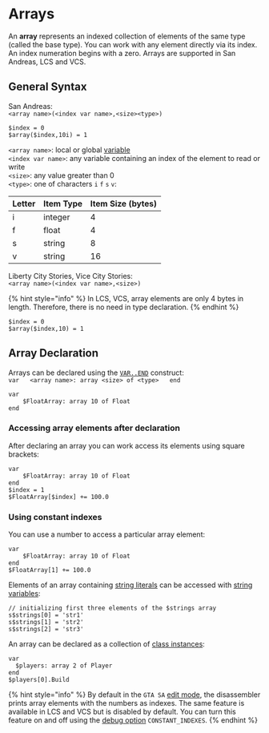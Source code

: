 # Arrays

An **array** represents an indexed collection of elements of the same type \(called the base type\). You can work with any element directly via its index. An index numeration begins with a zero. Arrays are supported in San Andreas, LCS and VCS.

## General Syntax

San Andreas:  
`<array name>(<index var name>,<size><type>)`

```text
$index = 0
$array($index,10i) = 1
```

`<array name>`: local or global [variable](variables.md)  
`<index var name>`: any variable containing an index of the element to read or write  
`<size>`: any value greater than 0  
`<type>`: one of characters `i` `f` `s` `v`:

| Letter | Item Type | Item Size \(bytes\) |
| :--- | :--- | :--- |
| i | integer | 4 |
| f | float | 4 |
| s | string | 8 |
| v | string | 16 |

Liberty City Stories, Vice City Stories:  
`<array name>(<index var name>,<size>)`

{% hint style="info" %}
In LCS, VCS, array elements are only 4 bytes in length. Therefore, there is no need in type declaration.
{% endhint %}

```text
$index = 0
$array($index,10) = 1
```

## Array Declaration

Arrays can be declared using the [`VAR..END`](variables.md#var-end-construct) construct:  
`var  
   <array name>: array <size> of <type>  
end`

```text
var
    $FloatArray: array 10 of Float
end
```

### Accessing array elements after declaration

After declaring an array you can work access its elements using square brackets:

```text
var
    $FloatArray: array 10 of Float
end
$index = 1
$FloatArray[$index] += 100.0
```

### Using constant indexes

You can use a number to access a particular array element:

```text
var
    $FloatArray: array 10 of Float
end
$FloatArray[1] += 100.0
```

Elements of an array containing [string literals](data-types.md#string-literals) can be accessed with [string variables](data-types.md#string-variables):

```text
// initializing first three elements of the $strings array
s$strings[0] = 'str1'
s$strings[1] = 'str2'
s$strings[2] = 'str3'
```

An array can be declared as a collection of [class instances](classes.md#class-instances):

```text
var
  $players: array 2 of Player
end
$players[0].Build
```

{% hint style="info" %}
By default in the `GTA SA` [edit mode](../edit-modes/), the disassembler prints array elements with the numbers as indexes. The same feature is available in LCS and VCS but is disabled by default. You can turn this feature on and off using the [debug option](../console.md#constant_indexes) `CONSTANT_INDEXES`. 
{% endhint %}

